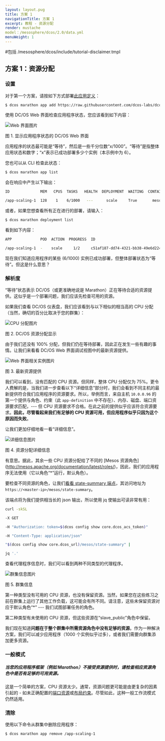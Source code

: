 ```yaml
---
layout: layout.pug
title: 方案 1
navigationTitle: 方案 1
excerpt: 教程 - 资源分配
render: mustache
model：/mesosphere/dcos/2.0/data.yml
menuWeight: 1
---
```

#包括 /mesosphere/dcos/include/tutorial-disclaimer.tmpl

<a name=c1></a>

## 方案 1：资源分配

### 设置

对于第一个方案，请按如下方式部署[此应用定义](https://raw.githubusercontent.com/dcos-labs/dcos-debugging/master/1.10/app-scaling1.json)：

```bash
$ dcos marathon app add https://raw.githubusercontent.com/dcos-labs/dcos-debugging/master/1.10/app-scaling1.json
```

使用 DC/OS Web 界面检查应用程序状态，您应该看到如下内容：

![Web 界面图片](https://mesosphere.com/wp-content/uploads/2018/04/pasted-image-0-14.png)

图 1. 显示应用程序状态的 DC/OS Web 界面

应用程序的状态最可能是“等待”，然后是一些千分位数“x/1000”。“等待”是指整体应用状态和数字；“x”表示已成功部署多少个实例（本示例中为 6）。

您也可以从 CLI 检查此状态：

```bash
$ dcos marathon app list
```

会在响应中产生以下输出：

```bash
ID              MEM   CPUS  TASKS   HEALTH  DEPLOYMENT  WAITING  CONTAINER  CMD

/app-scaling-1  128    1    6/1000   ---      scale     True       mesos    sleep 10000
```

或者，如果您想查看所有正在进行的部署，请输入：

```bash
$ dcos marathon deployment list
```

看到如下内容：

```bash
APP             POD  ACTION  PROGRESS  ID

/app-scaling-1  -    scale     1/2     c51af187-dd74-4321-bb38-49e6d224f4c8
```

现在我们知道应用程序的某些 (6/1000) 实例已成功部署，但整体部署状态为“等待”。但这是什么意思？

### 解析度

“等待”状态表示 DC/OS（或更准确地说是 Marathon）正在等待合适的资源提供。这似乎是一个部署问题，我们应该先检查可用的资源。

如果我们查看 DC/OS 仪表盘，我们应该看到与以下相似的相当高的 CPU 分配（当然，确切的百分比取决于您的群集）：

![CPU 分配图片](https://mesosphere.com/wp-content/uploads/2018/04/pasted-image-0-20.png)

图 2. DC/OS 资源分配显示

由于我们还没有 100% 分配，但我们仍在等待部署，因此正在发生一些有趣的事情。让我们来看看 DC/OS Web 界面调试视图中的最新资源提供。

![Web 界面相关实例图片](https://mesosphere.com/wp-content/uploads/2018/04/pasted-image-0-21.png)

图 3. 最新资源提供

我们可以看到，没有匹配的 CPU 资源。但同样，整体 CPU 分配仅为 75%。更令人费解的是，当我们进一步查看以下“详细信息”部分时，我们会看到不同主机的最新提供符合我们应用程序的资源要求。所以，举例而言，来自主机 `10.0.0.96` 的第一个提供与角色、约束（此 `app-definition` 中不存在）、内存、磁盘、端口资源要求匹配，--- 但 CPU 资源要求不合格。在此之前的提供似乎应该符合资源要求。**因此，尽管看起来我们有足够的 CPU 资源可用，但应用程序似乎只因为这个原因而失败**。

让我们更加仔细地看一看“详细信息”。

![详细信息图片](https://mesosphere.com/wp-content/uploads/2018/04/pasted-image-0-22.png)

图 4. 资源分配详细信息

有意思。据此，其余一些 CPU 资源分配给了不同的 [Mesos 资源角色] (http://mesos.apache.org/documentation/latest/roles/)，因此，我们的应用程序无法使用（它以角色“*”运行，默认角色）。

要检查不同资源的角色，让我们[看看 state-summary 端点](/mesosphere/dcos/2.0/tutorials/dcos-debug/tools/#state-summary)，其访问地址为 `https://<master-ip>/mesos/state-summary`。

该端点将为我们提供相当长的 json 输出，所以使用 jq 使输出可读非常有用：

```bash
curl -skSL

-X GET

-H "Authorization: token=$(dcos config show core.dcos_acs_token)"

-H "Content-Type: application/json"

"$(dcos config show core.dcos_url)/mesos/state-summary" |

jq '.'
```

查看代理程序信息时，我们可以看到两种不同类型的代理程序。

![群集信息图片](https://mesosphere.com/wp-content/uploads/2018/04/pasted-image-0-19.png)

图 5. 群集信息

第一种类型没有可用的 CPU 资源，也没有保留资源。当然，如果您在这些练习之前在群集上运行了其他工作负载，这可能会有所不同。请注意，这些未保留资源对应于默认角色“*” --- 我们试图部署任务的角色。

第二种类型有未使用的 CPU 资源，但这些资源在“slave_public”角色中保留。

我们现在知道**问题在于整个群集中所需资源角色中没有足够的资源**。作为一种解决方案，我们可以减少应用程序（1000 个实例似乎过多），或者我们需要向群集添加更多资源。

### 一般模式

##### 当您的应用程序框架（例如 Marathon）不接受资源提供时，请检查相应资源角色中是否有足够的可用资源。

这是一个简单的方案，CPU 资源太少。通常，资源问题更可能是由更复杂的因素引起的 - 如未正确配置的[端口资源](/mesosphere/dcos/2.0/deploying-services/service-ports/)或[布局约束](/mesosphere/dcos/2.0/deploying-services/marathon-constraints/)。尽管如此，这种一般工作流模式仍然适用。

### 清除

使用以下命令从群集中删除应用程序：

`$ dcos marathon app remove /app-scaling-1`
